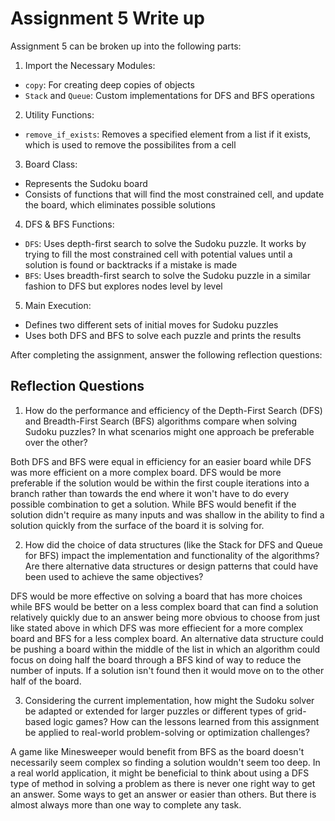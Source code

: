# Assignment 5 Write up

Assignment 5 can be broken up into the following parts:
1. Import the Necessary Modules:
- `copy`: For creating deep copies of objects
- `Stack` and `Queue`: Custom implementations for DFS and BFS operations
2. Utility Functions: 
- `remove_if_exists`: Removes a specified element from a list if it exists, which is used to remove the possibilites from a cell
3. Board Class:
- Represents the Sudoku board
- Consists of functions that will find the most constrained cell, and update the board, which eliminates possible solutions
4. DFS & BFS Functions:
- `DFS`: Uses depth-first search to solve the Sudoku puzzle. It works by trying to fill the most constrained cell with potential values until a solution is found or backtracks if a mistake is made
- `BFS`: Uses breadth-first search to solve the Sudoku puzzle in a similar fashion to DFS but explores nodes level by level
5. Main Execution:
- Defines two different sets of initial moves for Sudoku puzzles
- Uses both DFS and BFS to solve each puzzle and prints the results


After completing the assignment, answer the following reflection questions:

## Reflection Questions

1. How do the performance and efficiency of the Depth-First Search (DFS) and Breadth-First Search (BFS) algorithms compare when solving Sudoku puzzles? In what scenarios might one approach be preferable over the other?

Both DFS and BFS were equal in efficiency for an easier board while DFS was more efficient on a more complex board. DFS would be more preferable if the solution would be within the first couple iterations into a branch rather than towards the end where it won't have to do every possible combination to get a solution. While BFS would benefit if the solution didn't require as many inputs and was shallow in the ability to find a solution quickly from the surface of the board it is solving for.

2. How did the choice of data structures (like the Stack for DFS and Queue for BFS) impact the implementation and functionality of the algorithms? Are there alternative data structures or design patterns that could have been used to achieve the same objectives?

DFS would be more effective on solving a board that has more choices while BFS would be better on a less complex board that can find a solution relatively quickly due to an answer being more obvious to choose from just like stated above in which DFS was more effiecient for a more complex board and BFS for a less complex board. An alternative data structure could be pushing a board within the middle of the list in which an algorithm could focus on doing half the board through a BFS kind of way to reduce the number of inputs. If a solution isn't found then it would move on to the other half of the board.


3. Considering the current implementation, how might the Sudoku solver be adapted or extended for larger puzzles or different types of grid-based logic games? How can the lessons learned from this assignment be applied to real-world problem-solving or optimization challenges?

 A game like Minesweeper would benefit from BFS as the board doesn't necessarily seem complex so finding a solution wouldn't seem too deep. In a real world application, it might be beneficial to think about using a DFS type of method in solving a problem as there is never one right way to get an answer. Some ways to get an answer or easier than others. But there is almost always more than one way to complete any task.

